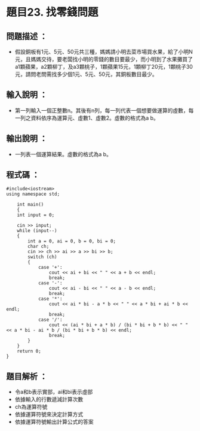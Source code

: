 # 題目23. 找零錢問題

## 問題描述 ：

* 假設銅板有1元、5元、50元共三種，媽媽請小明去菜市場買水果，給了小明N元，且媽媽交待，要老闆找小明的零錢的數目要最少，而小明到了水果攤買了a1顆蘋果，a2顆柳丁，及a3顆桃子，1顆蘋果15元，1顆柳丁20元，1顆桃子30元，請問老問需找多少個1元、5元、50元，其銅板數目最少。

## 輸入說明 ：

* 第一列輸入一個正整數n。其後有n列，每一列代表一個想要做運算的虛數，每一列之資料依序為運算元、虛數1、虛數2。虛數的格式為a b。

## 輸出說明 ：

* 一列表一個運算結果。虛數的格式為a b。

## 程式碼 ：


    #include<iostream>  
    using namespace std;

        int main()
        {
        int input = 0;

        cin >> input;
        while (input--)
        {
            int a = 0, ai = 0, b = 0, bi = 0;
            char ch;
            cin >> ch >> ai >> a >> bi >> b;
            switch (ch)   
            { 
                case '+':
                    cout << ai + bi << " " << a + b << endl; 
                    break;
                case '-':
                    cout << ai - bi << " " << a - b << endl; 
                    break;
                case '*':
                    cout << ai * bi - a * b << " " << a * bi + ai * b << endl; 
                    break;
                case '/':
                    cout << (ai * bi + a * b) / (bi * bi + b * b) << " " << a * bi - ai * b / (bi * bi + b * b) << endl;
                    break;
            }
        }
        return 0;
    }


## 題目解析 ：

*  令a和b表示實部，ai和bi表示虛部
*  依據輸入的行數遞減計算次數
*  ch為運算符號 
*  依據運算符號來決定計算方式 
*  依據運算符號輸出計算公式的答案 
